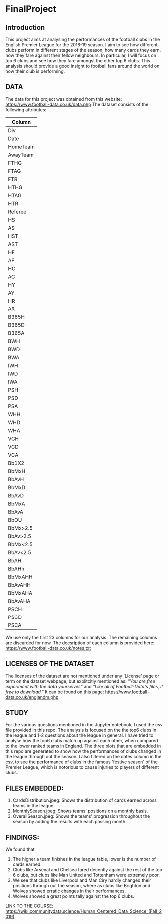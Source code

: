 # FinalProject

## Introduction
This project aims at analysing the performances of the football clubs in the English Premier League for the 2018-19 season. I aim to see how different clubs perform in different stages of the season, how many cards they earn, how they fare against their fellow neighbours. In particular, I will focus on top 6 clubs and see how they fare amongst the other top 6 clubs. This analysis should provide a good insight to football fans around the world on how their club is performing.

## DATA
The data for this project was obtained from this website: https://www.football-data.co.uk/data.php
The dataset consists of the following attributes:

|Column|
|------| 
|Div    
|Date  
|HomeTeam
|AwayTeam
|FTHG
|FTAG
|FTR
|HTHG
|HTAG
|HTR
|Referee
|HS
|AS
|HST
|AST
|HF
|AF
|HC
|AC
|HY
|AY
|HR
|AR
|B365H
|B365D
|B365A
|BWH
|BWD
|BWA
|IWH
|IWD
|IWA
|PSH
|PSD
|PSA
|WHH
|WHD
|WHA
|VCH
|VCD
|VCA
|Bb1X2
|BbMxH
|BbAvH
|BbMxD
|BbAvD
|BbMxA
|BbAvA
|BbOU
|BbMx>2.5
|BbAv>2.5
|BbMx<2.5
|BbAv<2.5
|BbAH
|BbAHh
|BbMxAHH
|BbAvAHH
|BbMxAHA
|BbAvAHA
|PSCH
|PSCD
|PSCA

We use only the first 23 columns for our analysis. The remaining columns are discarded for now.
The decsription of each column is provided here: https://www.football-data.co.uk/notes.txt

## LICENSES OF THE DATASET
The licenses of the dataset are not mentioned under any 'License' page or term on the dataset webpage, but explitcitly mentioned as:
*"You are free experiment with the data yourselves"* and *"Like all of Football-Data's files, it free to download."*
It can be found on this page: https://www.football-data.co.uk/englandm.php

## STUDY
For the various questions mentioned in the Jupyter notebook, I used the csv file provided in this repo. The analysis is focused on the the top6 clubs in the league and 1-2 questions about the league in general. I have tried to analyse how the top6 clubs match up against each other, when compared to the lower ranked teams in England. The three plots that are embedded in this repo are generated to show how the performances of clubs changed in the league through out the season. I also filtered on the dates column in the csv, to see the performance of clubs in the famous 'festive season' of the Premier League, which is notorious to cause injuries to players of different clubs.

## FILES EMBEDDED:
1. CardsDistribution.jpeg: Shows the distribution of cards earned across teams in the league.
2. MonthlySeason.jpeg: Shows teams' positions on a monthly basis.
3. OverallSeason.jpeg: Shows the teams' progression throughout the season by adding the results with each passing month.

## FINDINGS:
We found that
1. The higher a team finishes in the league table, lower is the number of cards earned.
2. Clubs like Arsenal and Chelsea fared decently against the rest of the top 6 clubs, but clubs like Man United and Tottenham were extremely poor.
3. We see that clubs like Liverpool and Man Ciry hardly changed their positions through out the season, where as clubs like Brighton and Wolves showed erratic changes in their performances.
4. Wolves showed a great points tally against the top 6 clubs.

LINK TO THE COURSE: https://wiki.communitydata.science/Human_Centered_Data_Science_(Fall_2019)
